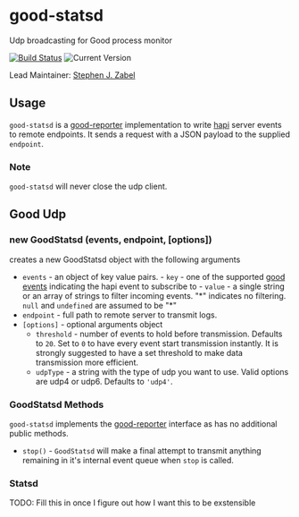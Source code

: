 # good-statsd

Udp broadcasting for Good process monitor

[![Build Status](https://travis-ci.org/sjzabel/good-statsd.svg?branch=master)](https://travis-ci.org/sjzabel/good-statsd) ![Current Version](https://img.shields.io/npm/v/good-statsd.svg)

Lead Maintainer: [Stephen J. Zabel](https://github.com/sjzabel)

## Usage

`good-statsd` is a [good-reporter](https://github.com/hapijs/good-reporter) implementation to write [hapi](http://hapijs.com/) server events to remote endpoints. It sends a request with a JSON payload to the supplied `endpoint`.

### Note
`good-statsd` will never close the udp client.

## Good Udp
### new GoodStatsd (events, endpoint, [options])

creates a new GoodStatsd object with the following arguments
- `events` - an object of key value pairs.
		- `key` - one of the supported [good events](https://github.com/hapijs/good) indicating the hapi event to subscribe to
		- `value` - a single string or an array of strings to filter incoming events. "\*" indicates no filtering. `null` and `undefined` are assumed to be "\*"
- `endpoint` - full path to remote server to transmit logs.
- `[options]` - optional arguments object
	- `threshold` - number of events to hold before transmission. Defaults to `20`. Set to `0` to have every event start transmission instantly. It is strongly suggested to have a set threshold to make data transmission more efficient.
	- `udpType` - a string with the type of udp you want to use. Valid options are udp4 or udp6. Defaults to `'udp4'`.

### GoodStatsd Methods
`good-statsd` implements the [good-reporter](https://github.com/hapijs/good-reporter) interface as has no additional public methods.

- `stop()` - `GoodStatsd` will make a final attempt to transmit anything remaining in it's internal event queue when `stop` is called.

### Statsd
TODO:  Fill this in once I figure out how I want this to be
exstensible
